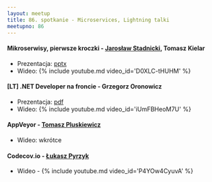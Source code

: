 ```yaml
---
layout: meetup
title: 86. spotkanie - Microservices, Lightning talki
meetupno: 86
---
```


#### Mikroserwisy, pierwsze kroczki - [Jarosław Stadnicki](http://jaroslawstadnicki.pl/), Tomasz Kielar
* Prezentacja: [pptx](/assets/microservices.pptx)
* Wideo: {% include youtube.md video_id='D0XLC-tHUHM' %}

#### [LT] .NET Developer na froncie - Grzegorz Oronowicz
* Prezentacja: [pdf](/assets/NET_Developer_na_froncie.pdf)
* Wideo: {% include youtube.md video_id='iUmFBHeoM7U' %}

#### AppVeyor - [Tomasz Pluskiewicz](http://twitter.com/tpluscode)
* Wideo: wkrótce

#### Codecov.io - [Łukasz Pyrzyk](https://twitter.com/lukaszpyrzyk/)
* Wideo - {% include youtube.md video_id='P4YOw4CyuvA' %}
